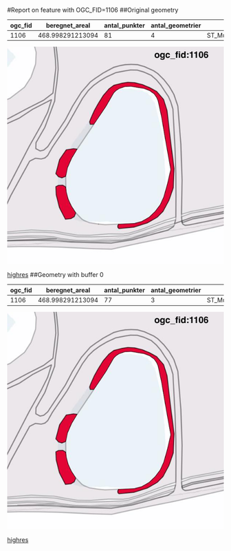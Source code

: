 #Report on feature with OGC_FID=1106
##Original geometry



| ogc_fid |  beregnet_areal  | antal_punkter | antal_geometrier |      type       |
|---------|------------------|---------------|------------------|-----------------|
|    1106 | 468.998291213094 |            81 |                4 | ST_MultiPolygon|
![geom](../images/1106_invalid.jpg)


[highres](https://raw.githubusercontent.com/Septima/herlev/master/images/1106_invalid.jpg)
##Geometry with buffer 0



| ogc_fid |  beregnet_areal  | antal_punkter | antal_geometrier |      type       |
|---------|------------------|---------------|------------------|-----------------|
|    1106 | 468.998291213094 |            77 |                3 | ST_MultiPolygon|
![geom](../images/1106_buffer0.jpg)


[highres](https://raw.githubusercontent.com/Septima/herlev/master/images/1106_buffer0_highres.jpg)
